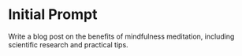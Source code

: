 # Initial Prompt

Write a blog post on the benefits of mindfulness meditation, including scientific research and practical tips.
